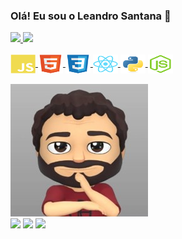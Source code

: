 ### Olá! Eu sou o Leandro Santana 👋

<!--
**santana-leandro/santana-leandro** is a ✨ _special_ ✨ repository because its `README.md` (this file) appears on your GitHub profile.

Here are some ideas to get you started:

- 🔭 I’m currently working on ...
- 🌱 I’m currently learning ...
- 👯 I’m looking to collaborate on ...
- 🤔 I’m looking for help with ...
- 💬 Ask me about ...
- 📫 How to reach me: ...
- 😄 Pronouns: ...
- ⚡ Fun fact: ...
-->

<div>
  <a href="https://github.com/santana-leandro">
  <img height="180em" src="https://github-readme-stats.vercel.app/api?username=santana-leandro&show_icons=true&theme=dark&include_all_commits=true&count_private=true"/>
  <img height="180em" src="https://github-readme-stats.vercel.app/api/top-langs/?username=santana-leandro&layout=compact&langs_count=7&theme=dark"/>
</div>
  
<div style="display: inline_block"><br>
  <img align="center" alt="Js" height="30" width="40" src="https://raw.githubusercontent.com/devicons/devicon/master/icons/javascript/javascript-plain.svg">
  <img align="center" alt="HTML" height="30" width="40" src="https://raw.githubusercontent.com/devicons/devicon/master/icons/html5/html5-original.svg">
  <img align="center" alt="CSS" height="30" width="40" src="https://raw.githubusercontent.com/devicons/devicon/master/icons/css3/css3-original.svg">
  <img align="center" alt="React" height="30" width="40" src="https://raw.githubusercontent.com/devicons/devicon/master/icons/react/react-original.svg">
  <img align="center" alt="Python" height="30" width="40" src="https://raw.githubusercontent.com/devicons/devicon/master/icons/python/python-original.svg">
  <img align="center" alt="Python" height="30" width="40" src="https://github.com/devicons/devicon/blob/master/icons/nodejs/nodejs-original.svg">
</div>

<div style="display: inline_block"><br>
   <!-- <a href="" target="_blank"><img src="https://img.shields.io/badge/YouTube-FF0000?style=for-the-badge&logo=youtube&logoColor=white" target="_blank"></a> -->
 	<!-- <a href="" target="_blank"><img src="https://img.shields.io/badge/Twitch-9146FF?style=for-the-badge&logo=twitch&logoColor=white" target="_blank"></a> -->
  <!-- <a href="" target="_blank"><img src="https://img.shields.io/badge/Discord-7289DA?style=for-the-badge&logo=discord&logoColor=white" target="_blank"></a> -->
  <!--  ![Snake animation](https://github.com/santana-leandro/blob/output/github-contribution-grid-snake.svg) -->
  
   <div>
   <img alt="pefil"  src="https://github.com/santana-leandro/santana-leandro/blob/main/blob/perfil-cartoon-1.jpg"> 
  </div>
  
   <div style="position: flex">  
    <a href="" target="_blank"><img src="https://img.shields.io/badge/-LinkedIn-%230077B5?style=for-the-badge&logo=linkedin&logoColor=white"></a>     
    <a href = "mailto:santana.leandro.dev@gmail.com"><img src="https://img.shields.io/badge/-Gmail-%23333?style=for-the-badge&logo=gmail&logoColor=white"></a>
    <a href="" target="_blank"><img src="https://img.shields.io/badge/-Instagram-%23E4405F?style=for-the-badge&logo=instagram&logoColor=white"></a>
   </div>
 
</div>
